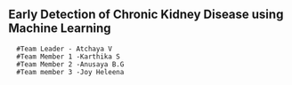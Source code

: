   
  ## Early Detection of Chronic Kidney Disease using Machine Learning

      #Team Leader - Atchaya V
      #Team Member 1 -Karthika S
      #Team Member 2 -Anusaya B.G
      #Team member 3 -Joy Heleena
          
